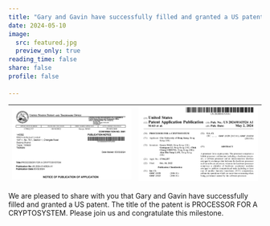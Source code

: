 ```yaml
---
title: "Gary and Gavin have successfully filled and granted a US patent"
date: 2024-05-10
image:
  src: featured.jpg
  preview_only: true
reading_time: false
share: false
profile: false

---
```


<!--more-->

| ![](image1.png) | ![](image2.png) |
|-----------------|-----------------|

We are pleased to share with you that Gary and Gavin have successfully filled and granted a US patent. The title of the patent is PROCESSOR FOR A CRYPTOSYSTEM. Please join us and congratulate this milestone.
